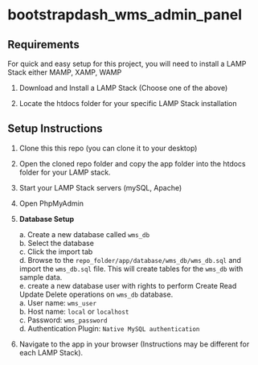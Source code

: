 # bootstrapdash_wms_admin_panel

## Requirements

For quick and easy setup for this project, you will need to install a LAMP Stack either MAMP, XAMP, WAMP

1. Download and Install a LAMP Stack (Choose one of the above)

2. Locate the htdocs folder for your specific LAMP Stack installation

## Setup Instructions

1. Clone this this repo (you can clone it to your desktop)

2. Open the cloned repo folder and copy the app folder into the htdocs folder for your LAMP stack.

3. Start your LAMP Stack servers (mySQL, Apache)

4. Open PhpMyAdmin

5. **Database Setup**

    a. Create a new database called `wms_db` <br/>
    b. Select the database <br/>
    c. Click the import tab <br/>
    d. Browse to the `repo_folder/app/database/wms_db/wms_db.sql` and import the `wms_db.sql` file. This will create tables for the `wms_db` with sample data. <br/>
    e. create a new database user with rights to perform Create Read Update Delete operations on `wms_db` database. <br/>
       a. User name: `wms_user` <br/>
       b. Host name: `local` or `localhost` <br/>
       c. Password: `wms_password` <br/>
       d. Authentication Plugin: `Native MySQL authentication` <br/>
       
 6. Navigate to the app in your browser (Instructions may be different for each LAMP Stack).
